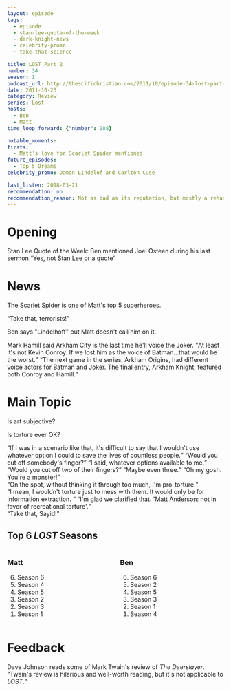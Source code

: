 ```yaml
---
layout: episode
tags:
  - episode
  - stan-lee-quote-of-the-week
  - dark-knight-news
  - celebrity-promo  
  - take-that-science

title: LOST Part 2
number: 34
season: 1
podcast_url: http://thescifichristian.com/2011/10/episode-34-lost-part-2/
date: 2011-10-23
category: Review
series: Lost
hosts:
  - Ben
  - Matt
time_loop_forward: {"number": 288}

notable_moments:
firsts: 
  - Matt's love for Scarlet Spider mentioned
future_episodes: 
  - Top 5 Dreams
celebrity_promo: Damon Lindelof and Carlton Cuse 

last_listen: 2018-03-21
recommendation: no
recommendation_reason: Not as bad as its reputation, but mostly a rehash of previous topics like if "greatest show ever" is objective or subjective.
---
```

# Opening
Stan Lee Quote of the Week: Ben mentioned Joel Osteen during his last sermon <q class="archivist inline">Yes, not Stan Lee or a quote</q> 



# News
The Scarlet Spider is one of Matt's top 5 superheroes.

<div class="quote">
  <q class="ben">Take that, terrorists!</q>
</div> 

Ben says "Lindelhoff" but Matt doesn't call him on it.

<div class="quote">
  <span class="quote-context is-size-6">Mark Hamill said Arkham City is the last time he'll voice the Joker.</span>
  <q class="matt">At least it's not Kevin Conroy. If we lost him as the voice of Batman...that would be the worst.</q>
  <q class="archivist inline">The next game in the series, Arkham Origins, had different voice actors for Batman and Joker. The final entry, Arkham Knight, featured both Conroy and Hamill.</q>
</div>



# Main Topic
Is art subjective? 

Is torture ever OK?

<div class="quote">
  <q class="ben">If I was in a scenario like that, it's difficult to say that I wouldn't use whatever option I could to save the lives of countless people.</q>
  <q class="matt">Would you cut off somebody's finger?</q>
  <q class="ben">I said, whatever options available to me.</q>
  <q class="matt">Would you cut off two of their fingers?</q>
  <q class="ben">Maybe even three.</q>
  <q class="matt">Oh my gosh. You're a monster!</q>
</div> 

<div class="quote">
  <q class="matt">On the spot, without thinking it through too much, I'm pro-torture.</q>
</div>

<div class="quote">
  <q class="matt">I mean, I wouldn't torture just to mess with them. It would only be for information extraction. </q>
  <q class="ben">I'm glad we clarified that. 'Matt Anderson: not in favor of recreational torture'.</q>
</div> 
                     
<div class="quote">
  <q class="ben">Take that, Sayid!</q>
</div> 
      
<div class="top-five">
  <h2 class="has-text-centered">Top 6 <i class="work-title">LOST</i> Seasons</h2>
  <div class="columns">
    <div class="column matt">
      <h3>Matt</h3>
      <ol reversed>
        <li>Season 6
        <li>Season 4
        <li>Season 5
        <li>Season 2
        <li>Season 3
        <li>Season 1
      </ol>
    </div>
    <div class="column ben">
      <h3>Ben</h3>
      <ol reversed>
        <li>Season 6
        <li>Season 2
        <li>Season 5
        <li>Season 3
        <li>Season 1
        <li>Season 4
      </ol>
    </div>
  </div>
</div>



# Feedback
Dave Johnson reads some of Mark Twain's review of <i class="work-title">The Deerslayer</i>. <q class="archivist inline">Twain's review is hilarious and well-worth reading, but it's not applicable to <i class="work-title">LOST</i>.</q>